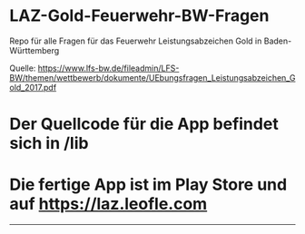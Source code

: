 # LAZ-Gold-Feuerwehr-BW-Fragen
Repo für alle Fragen für das Feuerwehr Leistungsabzeichen Gold in Baden-Württemberg 

Quelle: https://www.lfs-bw.de/fileadmin/LFS-BW/themen/wettbewerb/dokumente/UEbungsfragen_Leistungsabzeichen_Gold_2017.pdf

# Der Quellcode für die App befindet sich in /lib
# Die fertige App ist im Play Store und auf https://laz.leofle.com
---
